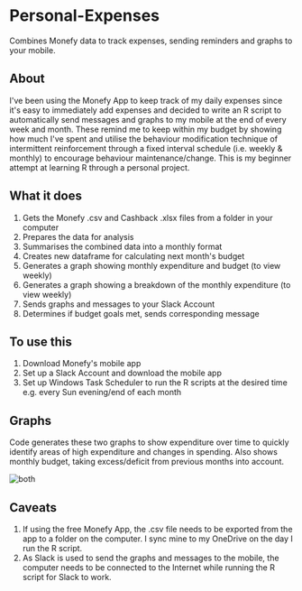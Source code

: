 # Personal-Expenses
Combines Monefy data to track expenses, sending reminders and graphs to your mobile.

## About
I've been using the Monefy App to keep track of my daily expenses since it's easy to immediately add expenses and decided to write an R script to automatically send messages and graphs to my mobile at the end of every week and month. These remind me to keep within my budget by showing how much I've spent and utilise the behaviour modification technique of intermittent reinforcement through a fixed interval schedule (i.e. weekly & monthly) to encourage behaviour maintenance/change. This is my beginner attempt at learning R through a personal project. 

## What it does  
1. Gets the Monefy .csv and Cashback .xlsx files from a folder in your computer
2. Prepares the data for analysis
3. Summarises the combined data into a monthly format 
4. Creates new dataframe for calculating next month's budget 
5. Generates a graph showing monthly expenditure and budget (to view weekly)
6. Generates a graph showing a breakdown of the monthly expenditure (to view weekly)
7. Sends graphs and messages to your Slack Account
8. Determines if budget goals met, sends corresponding message
 
## To use this
1. Download Monefy's mobile app
2. Set up a Slack Account and download the mobile app
3. Set up Windows Task Scheduler to run the R scripts at the desired time 
    e.g. every Sun evening/end of each month 

## Graphs
Code generates these two graphs to show expenditure over time to quickly identify areas of high expenditure and changes in spending. 
Also shows monthly budget, taking excess/deficit from previous months into account. 

![both](https://user-images.githubusercontent.com/35417392/34953625-59be27a2-fa58-11e7-935f-8226fd2ae85d.png)

## Caveats
1. If using the free Monefy App, the .csv file needs to be exported from the app to a folder on the computer. I sync mine to my OneDrive on the day I run the R script.
2. As Slack is used to send the graphs and messages to the mobile, the computer needs to be connected to the Internet while running the R script for Slack to work.
